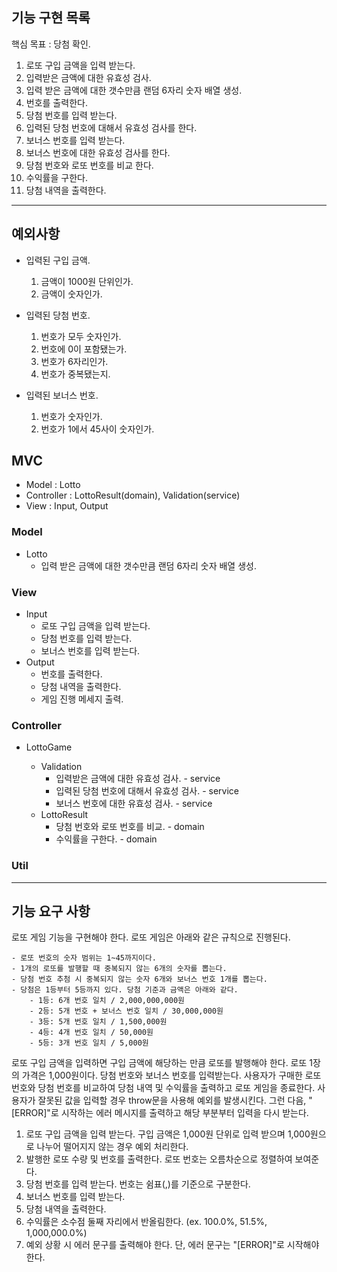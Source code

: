 ## 기능 구현 목록

핵심 목표 : 당첨 확인.

1. 로또 구입 금액을 입력 받는다.
2. 입력받은 금액에 대한 유효성 검사.
3. 입력 받은 금액에 대한 갯수만큼 랜덤 6자리 숫자 배열 생성.
4. 번호를 출력한다.
5. 당첨 번호를 입력 받는다.
6. 입력된 당첨 번호에 대해서 유효성 검사를 한다.
7. 보너스 번호를 입력 받는다.
8. 보너스 번호에 대한 유효성 검사를 한다.
9. 당첨 번호와 로또 번호를 비교 한다.
10. 수익률을 구한다.
11. 당첨 내역을 출력한다.

---

## 예외사항

- 입력된 구입 금액.

  1. 금액이 1000원 단위인가.
  2. 금액이 숫자인가.

- 입력된 당첨 번호.

  1. 번호가 모두 숫자인가.
  2. 번호에 0이 포함됐는가.
  3. 번호가 6자리인가.
  4. 번호가 중복됐는지.

- 입력된 보너스 번호.
  1. 번호가 숫자인가.
  2. 번호가 1에서 45사이 숫자인가.

## MVC

- Model : Lotto
- Controller : LottoResult(domain), Validation(service)
- View : Input, Output

### Model

- Lotto
  - 입력 받은 금액에 대한 갯수만큼 랜덤 6자리 숫자 배열 생성.

### View

- Input
  - 로또 구입 금액을 입력 받는다.
  - 당첨 번호를 입력 받는다.
  - 보너스 번호를 입력 받는다.
- Output
  - 번호를 출력한다.
  - 당첨 내역을 출력한다.
  - 게임 진행 메세지 출력.

### Controller

- LottoGame

  - Validation
    - 입력받은 금액에 대한 유효성 검사. - service
    - 입력된 당첨 번호에 대해서 유효성 검사. - service
    - 보너스 번호에 대한 유효성 검사. - service
  - LottoResult
    - 당첨 번호와 로또 번호를 비교. - domain
    - 수익률을 구한다. - domain

### Util

---

## 기능 요구 사항

로또 게임 기능을 구현해야 한다. 로또 게임은 아래와 같은 규칙으로 진행된다.

```
- 로또 번호의 숫자 범위는 1~45까지이다.
- 1개의 로또를 발행할 때 중복되지 않는 6개의 숫자를 뽑는다.
- 당첨 번호 추첨 시 중복되지 않는 숫자 6개와 보너스 번호 1개를 뽑는다.
- 당첨은 1등부터 5등까지 있다. 당첨 기준과 금액은 아래와 같다.
    - 1등: 6개 번호 일치 / 2,000,000,000원
    - 2등: 5개 번호 + 보너스 번호 일치 / 30,000,000원
    - 3등: 5개 번호 일치 / 1,500,000원
    - 4등: 4개 번호 일치 / 50,000원
    - 5등: 3개 번호 일치 / 5,000원
```

로또 구입 금액을 입력하면 구입 금액에 해당하는 만큼 로또를 발행해야 한다.
로또 1장의 가격은 1,000원이다.
당첨 번호와 보너스 번호를 입력받는다.
사용자가 구매한 로또 번호와 당첨 번호를 비교하여 당첨 내역 및 수익률을 출력하고 로또 게임을 종료한다.
사용자가 잘못된 값을 입력할 경우 throw문을 사용해 예외를 발생시킨다. 그런 다음, "[ERROR]"로 시작하는 에러 메시지를 출력하고 해당 부분부터 입력을 다시 받는다.

1. 로또 구입 금액을 입력 받는다. 구입 금액은 1,000원 단위로 입력 받으며 1,000원으로 나누어 떨어지지 않는 경우 예외 처리한다.
2. 발행한 로또 수량 및 번호를 출력한다. 로또 번호는 오름차순으로 정렬하여 보여준다.
3. 당첨 번호를 입력 받는다. 번호는 쉼표(,)를 기준으로 구분한다.
4. 보너스 번호를 입력 받는다.
5. 당첨 내역을 출력한다.
6. 수익률은 소수점 둘째 자리에서 반올림한다. (ex. 100.0%, 51.5%, 1,000,000.0%)
7. 예외 상황 시 에러 문구를 출력해야 한다. 단, 에러 문구는 "[ERROR]"로 시작해야 한다.
